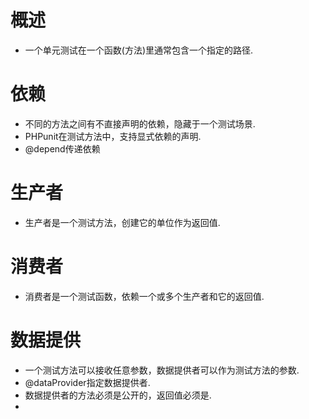 # 概述
- 一个单元测试在一个函数(方法)里通常包含一个指定的路径.

# 依赖
- 不同的方法之间有不直接声明的依赖，隐藏于一个测试场景.
- PHPunit在测试方法中，支持显式依赖的声明.
- @depend传递依赖

# 生产者
- 生产者是一个测试方法，创建它的单位作为返回值.

# 消费者
- 消费者是一个测试函数，依赖一个或多个生产者和它的返回值.

# 数据提供
- 一个测试方法可以接收任意参数，数据提供者可以作为测试方法的参数.
- @dataProvider指定数据提供者.
- 数据提供者的方法必须是公开的，返回值必须是.
-  